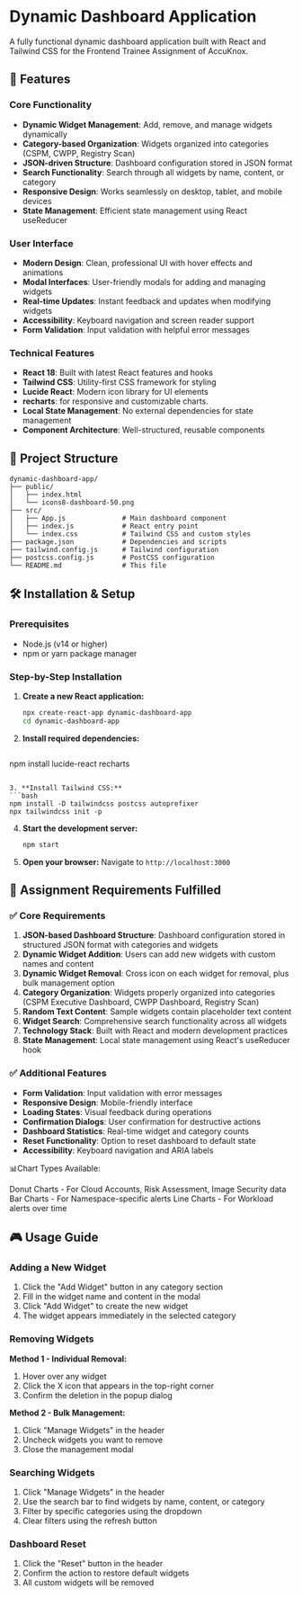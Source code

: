 # Dynamic Dashboard Application

A fully functional dynamic dashboard application built with React and Tailwind CSS for the Frontend Trainee Assignment of AccuKnox.

## 🚀 Features

### Core Functionality
- **Dynamic Widget Management**: Add, remove, and manage widgets dynamically
- **Category-based Organization**: Widgets organized into categories (CSPM, CWPP, Registry Scan)
- **JSON-driven Structure**: Dashboard configuration stored in JSON format
- **Search Functionality**: Search through all widgets by name, content, or category
- **Responsive Design**: Works seamlessly on desktop, tablet, and mobile devices
- **State Management**: Efficient state management using React useReducer

### User Interface
- **Modern Design**: Clean, professional UI with hover effects and animations
- **Modal Interfaces**: User-friendly modals for adding and managing widgets
- **Real-time Updates**: Instant feedback and updates when modifying widgets
- **Accessibility**: Keyboard navigation and screen reader support
- **Form Validation**: Input validation with helpful error messages

### Technical Features
- **React 18**: Built with latest React features and hooks
- **Tailwind CSS**: Utility-first CSS framework for styling
- **Lucide React**: Modern icon library for UI elements
- **recharts**: for responsive and customizable charts.
- **Local State Management**: No external dependencies for state management
- **Component Architecture**: Well-structured, reusable components

## 📁 Project Structure

```
dynamic-dashboard-app/
├── public/
│   ├── index.html
│   └── icons8-dashboard-50.png
├── src/
│   ├── App.js              # Main dashboard component
│   ├── index.js            # React entry point
│   └── index.css           # Tailwind CSS and custom styles
├── package.json            # Dependencies and scripts
├── tailwind.config.js      # Tailwind configuration
├── postcss.config.js       # PostCSS configuration
└── README.md               # This file
```

## 🛠 Installation & Setup

### Prerequisites
- Node.js (v14 or higher)
- npm or yarn package manager

### Step-by-Step Installation

1. **Create a new React application:**
   ```bash
   npx create-react-app dynamic-dashboard-app
   cd dynamic-dashboard-app
   ```

2. **Install required dependencies:**
   ```bash
npm install lucide-react recharts
   ```

3. **Install Tailwind CSS:**
   ```bash
   npm install -D tailwindcss postcss autoprefixer
   npx tailwindcss init -p
   ```


4. **Start the development server:**
   ```bash
   npm start
   ```

5. **Open your browser:**
   Navigate to `http://localhost:3000`

## 🎯 Assignment Requirements Fulfilled

### ✅ Core Requirements
1. **JSON-based Dashboard Structure**: Dashboard configuration stored in structured JSON format with categories and widgets
2. **Dynamic Widget Addition**: Users can add new widgets with custom names and content
3. **Dynamic Widget Removal**: Cross icon on each widget for removal, plus bulk management option
4. **Category Organization**: Widgets properly organized into categories (CSPM Executive Dashboard, CWPP Dashboard, Registry Scan)
5. **Random Text Content**: Sample widgets contain placeholder text content
6. **Widget Search**: Comprehensive search functionality across all widgets
7. **Technology Stack**: Built with React and modern development practices
8. **State Management**: Local state management using React's useReducer hook

### ✅ Additional Features
- **Form Validation**: Input validation with error messages
- **Responsive Design**: Mobile-friendly interface
- **Loading States**: Visual feedback during operations
- **Confirmation Dialogs**: User confirmation for destructive actions
- **Dashboard Statistics**: Real-time widget and category counts
- **Reset Functionality**: Option to reset dashboard to default state
- **Accessibility**: Keyboard navigation and ARIA labels

📊Chart Types Available:

Donut Charts - For Cloud Accounts, Risk Assessment, Image Security data
Bar Charts - For Namespace-specific alerts
Line Charts - For Workload alerts over time

## 🎮 Usage Guide

### Adding a New Widget
1. Click the "Add Widget" button in any category section
2. Fill in the widget name and content in the modal
3. Click "Add Widget" to create the new widget
4. The widget appears immediately in the selected category

### Removing Widgets
**Method 1 - Individual Removal:**
1. Hover over any widget
2. Click the X icon that appears in the top-right corner
3. Confirm the deletion in the popup dialog

**Method 2 - Bulk Management:**
1. Click "Manage Widgets" in the header
2. Uncheck widgets you want to remove
3. Close the management modal

### Searching Widgets
1. Click "Manage Widgets" in the header
2. Use the search bar to find widgets by name, content, or category
3. Filter by specific categories using the dropdown
4. Clear filters using the refresh button

### Dashboard Reset
1. Click the "Reset" button in the header
2. Confirm the action to restore default widgets
3. All custom widgets will be removed

